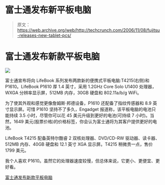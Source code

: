 # 富士通发布新平板电脑

> 原文：<https://web.archive.org/web/http://techcrunch.com/2006/11/08/fujitsu-releases-new-tablet-pcs/>

# 富士通发布新款平板电脑

![](img/9cbad935d55046061b0662641092e741.png)

富士通宣布将向 LifeBook 系列发布两款新的便携式平板电脑:T4215(右侧)和 P1610。LifeBook P1610 厚 1.4 英寸，采用 1.2GHz Core Solo U1400 处理器，WXGA 分辨率显示屏，512MB 内存，30GB 硬盘和 802.11a/b/g WiFi。

为了使其外观和感觉更像詹姆斯·邦德设备，P1610 还配备了指纹传感器和 8.9 英寸显示屏。可惜 P1610 坚持不了多久，Engadget 报道称，该平板电脑的电池只能持续 3.5 小时，尽管你可以花 45 美元升级到更好的电池(可持续 7 小时)。当然，1649 美元(股票价格)的价格标签，你会认为富士通将为其客户提供更好的电池。

LifeBook T4215 配备英特尔酷睿 2 双核处理器、DVD/CD-RW 驱动器、读卡器、512MB 内存、40GB 硬盘和 12.1 英寸 XGA 显示屏。T4215 稍微贵一点，售价 1799 美元。

我个人喜欢 P1610。虽然它的处理器速度较慢，但总体来说，它更小、更便宜、更好看。

[富士通发布新款平板电脑](https://web.archive.org/web/20201202121928/http://www.engadget.com/2006/11/07/fujitsu-unveils-lifebook-p1610-and-t4125-convertible-tablets/)
